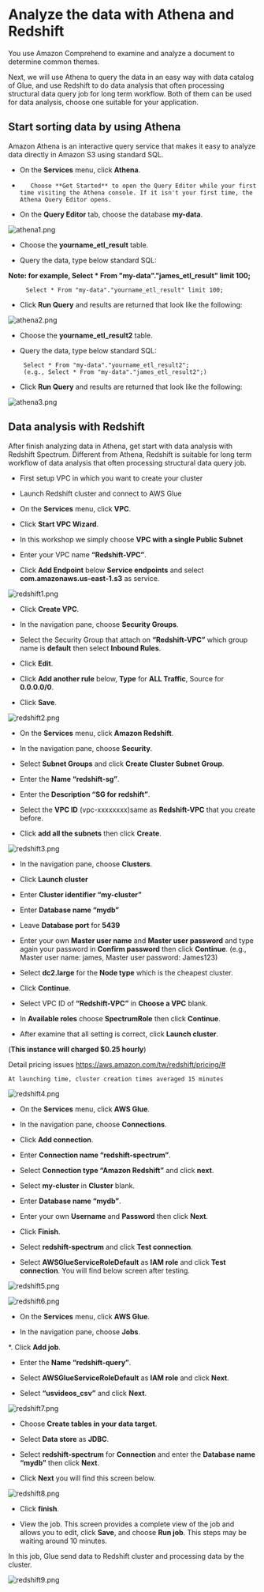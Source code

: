 # Analyze the data with Athena and Redshift

You use Amazon Comprehend to examine and analyze a document to determine common themes.

Next, we will use Athena to query the data in an easy way with data catalog of Glue, and use Redshift to do data analysis that often processing structural data query job for long term workflow. Both of them can be used for data analysis, choose one suitable for your application.

## Start sorting data by using Athena

Amazon Athena is an interactive query service that makes it easy to analyze data directly in Amazon S3 using standard SQL.

* 	On the **Services** menu, click **Athena**.

*        Choose **Get Started** to open the Query Editor while your first time visiting the Athena console. If it isn't your first time, the Athena Query Editor opens.

* 	On the **Query Editor** tab, choose the database **my-data**.

![athena1.png](/images/athena1.png)

* 	Choose the **yourname_etl_result** table.

* 	Query the data, type below standard SQL:

**Note: for example, Select * From "my-data"."james_etl_result" limit 100;**

         Select * From "my-data"."yourname_etl_result" limit 100;
        	
* Click **Run Query** and results are returned that look like the following:

![athena2.png](/images/athena2.png)

* 	Choose the **yourname_etl_result2** table.

* 	Query the data, type below standard SQL:

         Select * From "my-data"."yourname_etl_result2";
         (e.g., Select * From "my-data"."james_etl_result2";)

* Click **Run Query** and results are returned that look like the following:

 ![athena3.png](/images/athena3.png)
 
 
## Data analysis with Redshift

After finish analyzing data in Athena, get start with data analysis with Redshift Spectrum. Different from Athena, Redshift is suitable for long term workflow of data analysis that often processing structural data query job.

*	First setup VPC in which you want to create your cluster

*	Launch Redshift cluster and connect to AWS Glue

* 	On the **Services** menu, click **VPC**.

* 	Click **Start VPC Wizard**.

* 	In this workshop we simply choose **VPC with a single Public Subnet**

* 	Enter your VPC name **“Redshift-VPC”**.

* 	Click **Add Endpoint** below **Service endpoints** and select **com.amazonaws.us-east-1.s3** as service.

![redshift1.png](/images/redshift1.png)

* 	Click **Create VPC**.

* 	In the navigation pane, choose **Security Groups**.

* 	Select the Security Group that attach on **“Redshift-VPC”** which group name is **default** then select **Inbound Rules**.

* 	Click **Edit**.

*	Click **Add another rule** below, **Type** for **ALL Traffic**, Source for **0.0.0.0/0**.

* 	Click **Save**.

![redshift2.png](/images/redshift2.png)

* 	On the **Services** menu, click **Amazon Redshift**.

* 	In the navigation pane, choose **Security**.

* 	Select **Subnet Groups** and click **Create Cluster Subnet Group**.

*	Enter the **Name “redshift-sg”**.

* 	Enter the **Description “SG for redshift”**.

* 	Select the **VPC ID** (vpc-xxxxxxxx)same as **Redshift-VPC** that you create before.

* 	Click **add all the subnets** then click **Create**.

![redshift3.png](/images/redshift3.png)

* 	In the navigation pane, choose **Clusters**.

* 	Click **Launch cluster**

* 	Enter **Cluster identifier “my-cluster”**

* 	Enter **Database name “mydb”**

* 	Leave **Database port** for **5439**

* 	Enter your own **Master user name** and **Master user password** and type again your password in **Confirm password** then click **Continue**. (e.g., Master user name: james, Master user password: James123)
>
* 	Select **dc2.large** for the **Node type** which is the cheapest cluster.

* 	Click **Continue**.

* 	Select VPC ID of **“Redshift-VPC”** in **Choose a VPC** blank.

* 	In **Available roles** choose **SpectrumRole** then click **Continue**.

* 	After examine that all setting is correct, click **Launch cluster**.

(**This instance will charged $0.25 hourly**)

Detail pricing issues https://aws.amazon.com/tw/redshift/pricing/#

    At launching time, cluster creation times averaged 15 minutes
    
![redshift4.png](/images/redshift4.png)

* 	On the **Services** menu, click **AWS Glue**.

* 	In the navigation pane, choose **Connections**.

* 	Click **Add connection**.

* 	Enter **Connection name “redshift-spectrum”**.

* 	Select **Connection type “Amazon Redshift”** and click **next**.

* 	Select **my-cluster** in **Cluster** blank.

* 	Enter **Database name “mydb”**.

* 	Enter your own **Username** and **Password** then click **Next**.

* 	Click **Finish**.

* 	Select **redshift-spectrum** and click **Test connection**.

* 	Select **AWSGlueServiceRoleDefault** as **IAM role** and click **Test connection**. You will find below screen after testing.

![redshift5.png](/images/redshift5.png)

![redshift6.png](/images/redshift6.png)

* 	On the **Services** menu, click **AWS Glue**.

* 	In the navigation pane, choose **Jobs**.

*.	Click **Add job**.

* 	Enter the **Name “redshift-query”**.

* 	Select **AWSGlueServiceRoleDefault** as **IAM role** and click **Next**.

* 	Select **“usvideos_csv”** and click **Next**.

![redshift7.png](/images/redshift7.png)

* 	Choose **Create tables in your data target**.

* 	Select **Data store** as **JDBC**.

* 	Select **redshift-spectrum** for **Connection** and enter the **Database name “mydb”** then click **Next**.

* 	Click **Next** you will find this screen below.

![redshift8.png](/images/redshift8.png)

* 	Click **finish**.

* 	View the job. This screen provides a complete view of the job and allows you to edit, click **Save**, and choose **Run job**. This steps may be waiting around 10 minutes.

In this job, Glue send data to Redshift cluster and processing data by the cluster.

![redshift9.png](/images/redshift9.png)



